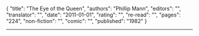 {
"title": "The Eye of the Queen",
"authors": "Phillip Mann",
"editors": "",
"translator": "",
"date": "2011-01-01",
"rating": "",
"re-read": "",
"pages": "224",
"non-fiction": "",
"comic": "",
"published": "1982"
}

---
